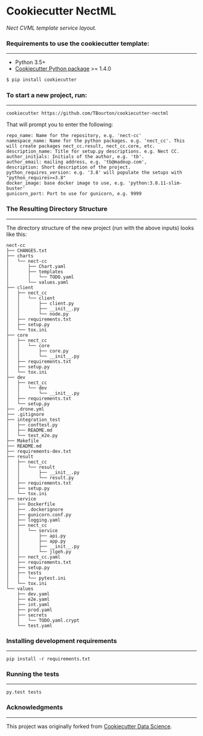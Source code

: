 # Cookiecutter NectML

_Nect CVML template service layout._


### Requirements to use the cookiecutter template:
-----------
 - Python 3.5+
 - [Cookiecutter Python package](http://cookiecutter.readthedocs.org/en/latest/installation.html) >= 1.4.0

```bash
$ pip install cookiecutter
```

### To start a new project, run:
------------

    cookiecutter https://github.com/TBourton/cookiecutter-nectml

That will prompt you to enter the following:

    repo_name: Name for the repository, e.g. 'nect-cc'
    namespace_name: Name for the python packages. e.g. 'nect_cc'. This will create packages nect_cc.result, nect_cc.core, etc.
    description_name: Title for setup.py descriptions. e.g. Nect CC.
    author_initials: Initials of the author, e.g. 'tb'.
    author_email: mailing address, e.g. 'tb@madeup.com',
    description: Short description of the project.
    python_requires_version: e.g. '3.8' will populate the setups with "python_requires>=3.8"
    docker_image: base docker image to use, e.g. 'python:3.8.11-slim-buster'
    gunicorn_port: Port to use for gunicorn, e.g. 9999


### The Resulting Directory Structure
------------------------

The directory structure of the new project (run with the above inputs) looks like this: 
```
nect-cc
├── CHANGES.txt
├── charts
│   └── nect-cc
│       ├── Chart.yaml
│       ├── templates
│       │   └── TODO.yaml
│       └── values.yaml
├── client
│   ├── nect_cc
│   │   └── client
│   │       ├── client.py
│   │       ├── __init__.py
│   │       └── node.py
│   ├── requirements.txt
│   ├── setup.py
│   └── tox.ini
├── core
│   ├── nect_cc
│   │   └── core
│   │       ├── core.py
│   │       └── __init__.py
│   ├── requirements.txt
│   ├── setup.py
│   └── tox.ini
├── dev
│   ├── nect_cc
│   │   └── dev
│   │       └── __init__.py
│   ├── requirements.txt
│   └── setup.py
├── .drone.yml
├── .gitignore
├── integration_test
│   ├── conftest.py
│   ├── README.md
│   └── test_e2e.py
├── Makefile
├── README.md
├── requirements-dev.txt
├── result
│   ├── nect_cc
│   │   └── result
│   │       ├── __init__.py
│   │       └── result.py
│   ├── requirements.txt
│   ├── setup.py
│   └── tox.ini
├── service
│   ├── Dockerfile
│   ├── .dockerignore
│   ├── gunicorn.conf.py
│   ├── logging.yaml
│   ├── nect_cc
│   │   └── service
│   │       ├── api.py
│   │       ├── app.py
│   │       ├── __init__.py
│   │       └── jlgeh.py
│   ├── nect_cc.yaml
│   ├── requirements.txt
│   ├── setup.py
│   ├── tests
│   │   └── pytest.ini
│   └── tox.ini
└── values
    ├── dev.yaml
    ├── e2e.yaml
    ├── int.yaml
    ├── prod.yaml
    ├── secrets
    │   └── TODO.yaml.crypt
    └── test.yaml
```

### Installing development requirements
------------

    pip install -r requirements.txt

### Running the tests
------------

    py.test tests


### Acknowledgments
------------
This project was originally forked from [Cookiecutter Data Science](https://github.com/drivendata/cookiecutter-data-science).
